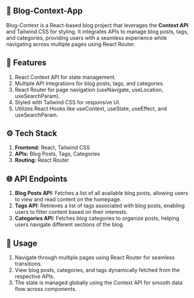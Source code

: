 ## 📖 Blog-Context-App
Blog-Context is a React-based blog project that leverages the **Context API** and Tailwind CSS for styling. It integrates APIs to manage blog posts, tags, and categories, providing users with a seamless experience while navigating across multiple pages using React Router.

## **🌟 Features**
1. React Context API for state management.
2. Multiple API Integrations for blog posts, tags, and categories.
3. React Router for page navigation (useNavigate, useLocation, useSearchParam).
4. Styled with Tailwind CSS for responsive UI.
5. Utilizes React Hooks like useContext, useState, useEffect, and useSearchParam.

## **⚙️ Tech Stack**
1. **Frontend:** React, Tailwind CSS
2. **APIs:** Blog Posts, Tags, Categories
3. **Routing:** React Router

## **🌐 API Endpoints**
1. **Blog Posts API:** Fetches a list of all available blog posts, allowing users to view and read content on the homepage.
2. **Tags API:** Retrieves a list of tags associated with blog posts, enabling users to filter content based on their interests.
3. **Categories API:** Fetches blog categories to organize posts, helping users navigate different sections of the blog.

## **📝 Usage**
1. Navigate through multiple pages using React Router for seamless transitions.
2. View blog posts, categories, and tags dynamically fetched from the respective APIs.
3. The state is managed globally using the Context API for smooth data flow across components.
